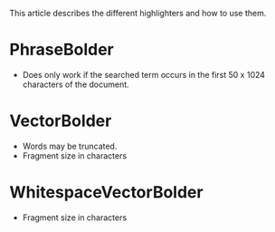This article describes the different highlighters and how to use them.

# PhraseBolder #
  * Does only work if the searched term occurs in the first 50 x 1024 characters of the document.


# VectorBolder #
  * Words may be truncated.
  * Fragment size in characters


# WhitespaceVectorBolder #
  * Fragment size in characters